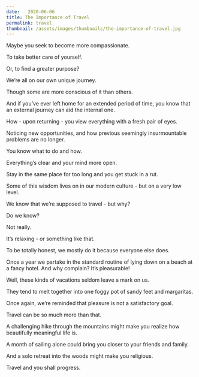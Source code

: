 ```yaml
---
date:   2020-06-06
title: The Importance of Travel
permalink: travel
thumbnail: /assets/images/thumbnails/the-importance-of-travel.jpg
---
```

Maybe you seek to become more compassionate.

To take better care of yourself.

Or, to find a greater purpose?

We’re all on our own unique journey.

Though some are more conscious of it than others.

And if you’ve ever left home for an extended period of time, you know that an external journey can aid the internal one.

How - upon returning - you view everything with a fresh pair of eyes.

Noticing new opportunities, and how previous seemingly insurmountable problems are no longer.

You know what to do and how.

Everything’s clear and your mind more open.

Stay in the same place for too long and you get stuck in a rut.

Some of this wisdom lives on in our modern culture - but on a very low level.

We know that we’re supposed to travel - but why?

Do we know?

Not really.

It’s relaxing - or something like that.

To be totally honest, we mostly do it because everyone else does.

Once a year we partake in the standard routine of lying down on a beach at a fancy hotel. And why complain? It’s pleasurable!

Well, these kinds of vacations seldom leave a mark on us.

They tend to melt together into one foggy pot of sandy feet and margaritas.

Once again, we’re reminded that pleasure is not a satisfactory goal.

Travel can be so much more than that.

A challenging hike through the mountains might make you realize how beautifully meaningful life is.

A month of sailing alone could bring you closer to your friends and family.

And a solo retreat into the woods might make you religious.

Travel and you shall progress.